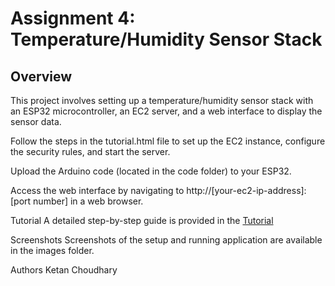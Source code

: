 # Assignment 4: Temperature/Humidity Sensor Stack

## Overview
This project involves setting up a temperature/humidity sensor stack with an ESP32 microcontroller, an EC2 server, and a web interface to display the sensor data.

Follow the steps in the tutorial.html file to set up the EC2 instance, configure the security rules, and start the server.

Upload the Arduino code (located in the code folder) to your ESP32.

Access the web interface by navigating to http://[your-ec2-ip-address]:[port number] in a web browser.

Tutorial
A detailed step-by-step guide is provided in the [Tutorial](https://airenp.github.io/AME494598Fall2023/AME_598/A4_AME/code/tutorial.html)


Screenshots
Screenshots of the setup and running application are available in the images folder.

Authors
Ketan Choudhary